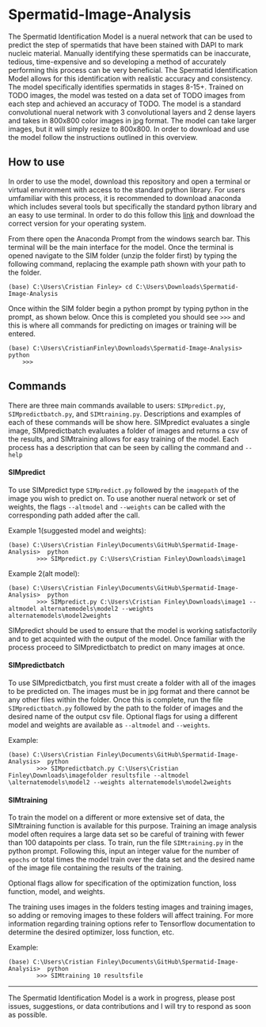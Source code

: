 # Spermatid-Image-Analysis
The Spermatid Identification Model is a nueral network that can be used to predict the step of spermatids that have been stained with DAPI to mark nucleic material.  Manually identifying these spermatids can be inaccurate, tedious, time-expensive and so developing a method of accurately performing this process can be very beneficial. The Spermatid Identification Model allows for this identification with realistic accuracy and consistency. The model specifically identifies spermatids in stages 8-15+.   Trained on TODO images, the model was tested on a data set of TODO images from each step and achieved an accuracy of TODO.  The model is a standard convolutional nueral network with 3 convolutional layers and 2 dense layers and takes in 800x800 color images in jpg format.  The model can take larger images, but it will simply resize to 800x800.  In order to download and use the model follow the instructions outlined in this overview.  

## How to use
In order to use the model, download this repository and open a terminal or virtual environment with access to the standard python library.  For users umfamiliar with this process, it is recommended to download anaconda which includes several tools but specifically the standard python library and an easy to use terminal.  In order to do this follow this [link](https://www.anaconda.com/download) and download the correct version for your operating system.

From there open the Anaconda Prompt from the windows search bar.  This terminal will be the main interface for the model.  Once the terminal is opened navigate to the SIM folder (unzip the folder first) by typing the following command, replacing the example path shown with your path to the folder.
```
(base) C:\Users\Cristian Finley> cd C:\Users\Downloads\Spermatid-Image-Analysis
```
Once within the SIM folder begin a python prompt by typing python in the prompt, as shown below.  Once this is completed you should see `>>>` and this is where all commands for predicting on images or training will be entered.
```
(base) C:\Users\CristianFinley\Downloads\Spermatid-Image-Analysis> python
    >>>
```

## Commands
There are three main commands available to users:  `SIMpredict.py`, `SIMpredictbatch.py`, and `SIMtraining.py`.  Descriptions and examples of each of these commands will be show here.  SIMpredict evaluates a single image, SIMpredictbatch evaluates a folder of images and returns a csv of the results, and SIMtraining allows for easy training of the model.  Each process has a description that can be seen by calling the command and `--help`


#### SIMpredict
To use SIMpredict type `SIMpredict.py` followed by the `imagepath` of the image you wish to predict on.  To use another nueral network or set of weights, the flags `--altmodel` and `--weights` can be called with the corresponding path added after the call.  

Example 1(suggested model and weights):
```
(base) C:\Users\Cristian Finley\Documents\GitHub\Spermatid-Image-Analysis>  python
        >>> SIMpredict.py C:\Users\Cristian Finley\Downloads\image1
 ```
        
Example 2(alt model):
```
(base) C:\Users\Cristian Finley\Documents\GitHub\Spermatid-Image-Analysis>  python
        >>> SIMpredict.py C:\Users\Cristian Finley\Downloads\image1 --altmodel alternatemodels\model2 --weights alternatemodels\model2weights
```

SIMpredict should be used to ensure that the model is working satisfactorily and to get acquinted with the output of the model.  Once familiar with the process proceed to SIMpredictbatch to predict on many images at once.

#### SIMpredictbatch
To use SIMpredictbatch, you first must create a folder with all of the images to be predicted on.  The images must be in jpg format and there cannot be any other files within the folder.  Once this is complete, run the file `SIMpredictbatch.py` followed by the path to the folder of images and the desired name of the output csv file.   Optional flags for using a different model and weights are available as `--altmodel` and `--weights`.

Example:
```
(base) C:\Users\Cristian Finley\Documents\GitHub\Spermatid-Image-Analysis>  python
        >>> SIMpredictbatch.py C:\Users\Cristian Finley\Downloads\imagefolder resultsfile --altmodel \alternatemodels\model2 --weights alternatemodels\model2weights
```

#### SIMtraining
To train the model on a different or more extensive set of data, the SIMtraining function is available for this purpose.  Training an image analysis model often requires a large data set so be careful of training with fewer than 100 datapoints per class.  To train, run the file `SIMtraining.py` in the python prompt.  Following this, input an integer value for the number of `epochs` or total times the model train over the data set and the desired name of the image file containing the results of the training.

Optional flags allow for specification of the optimization function, loss function, model, and weights.

The training uses images in the folders testing images and training images, so adding or removing images to these folders will affect training.  For more information regarding training options refer to Tensorflow documentation to determine the desired optimizer, loss function, etc.

Example:
```
(base) C:\Users\Cristian Finley\Documents\GitHub\Spermatid-Image-Analysis>  python
        >>> SIMtraining 10 resultsfile
```


-----


The Spermatid Identification Model is a work in progress, please post issues, suggestions, or data contributions and I will try to respond as soon as possible.  
